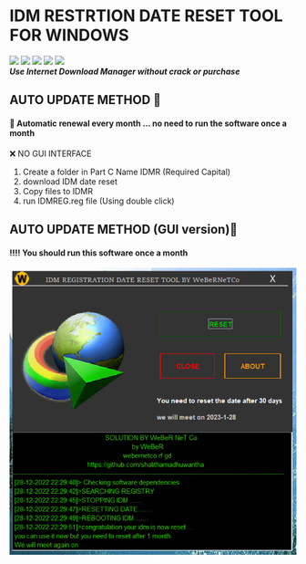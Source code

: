 # IDM RESTRTION DATE RESET TOOL FOR WINDOWS
<img src="https://img.shields.io/badge/PYTHON-3.11-blue"> <img src="https://img.shields.io/badge/V-1.1.4-yellow"> <img src="https://img.shields.io/badge/license-GPL--3.0%20license-red">  <img src="https://img.shields.io/badge/java-19-orange">  <img src="https://img.shields.io/badge/jython-2.7.3-green"><br>
<b><i>Use Internet Download Manager without crack or purchase</b></i>

## AUTO UPDATE METHOD 🔧
#### 🔰 Automatic renewal every month ... no need to run the software once a month
❌ NO GUI INTERFACE 
1. Create a folder in Part C Name IDMR (Required Capital)
2. download IDM date reset 
3. Copy files to IDMR
4. run IDMREG.reg file (Using double click)


## AUTO UPDATE METHOD (GUI version)🔧
#### ‼‼ You should run this software once a month
<img src="https://github.com/shalithamadhuwantha/IDM_RESET/blob/main/bin/idmss.PNG">

